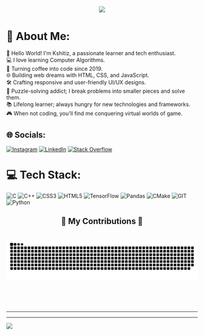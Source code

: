 <h1 align="center">
<img src="https://readme-typing-svg.herokuapp.com/?font=Righteous&size=35&center=true&vCenter=true&width=500&height=70&duration=4000&lines=Hi+There!+👋;+I'm+Kshitiz+Raj+Paudyal;" />
</h1>

# 💫 About Me:
👋 Hello World! I'm Kshitiz, a passionate learner and tech enthusiast.<br>💻 I love learning Computer Algorithms.<br>🚀 Turning coffee into code since 2019.<br>🌐 Building web dreams with HTML, CSS, and JavaScript.<br>🛠️ Crafting responsive and user-friendly UI/UX designs.<br>🧩 Puzzle-solving addict; I break problems into smaller pieces and solve them.<br>📚 Lifelong learner; always hungry for new technologies and frameworks.<br>🎮 When not coding, you'll find me conquering virtual worlds of game.


## 🌐 Socials:
[![Instagram](https://img.shields.io/badge/Instagram-%23E4405F.svg?logo=Instagram&logoColor=white)](https://instagram.com/loosey_0000) [![LinkedIn](https://img.shields.io/badge/LinkedIn-%230077B5.svg?logo=linkedin&logoColor=white)](https://linkedin.com/in/kshitiz-raj-paudyal-29b430215) [![Stack Overflow](https://img.shields.io/badge/-Stackoverflow-FE7A16?logo=stack-overflow&logoColor=white)](https://stackoverflow.com/users/19138468) 

# 💻 Tech Stack:
![C](https://img.shields.io/badge/c-%2300599C.svg?style=plastic&logo=c&logoColor=white) ![C++](https://img.shields.io/badge/c++-%2300599C.svg?style=plastic&logo=c%2B%2B&logoColor=white) ![CSS3](https://img.shields.io/badge/css3-%231572B6.svg?style=plastic&logo=css3&logoColor=white) ![HTML5](https://img.shields.io/badge/html5-%23E34F26.svg?style=plastic&logo=html5&logoColor=white) ![TensorFlow](https://img.shields.io/badge/TensorFlow-%23FF6F00.svg?style=plastic&logo=TensorFlow&logoColor=white) ![Pandas](https://img.shields.io/badge/pandas-%23150458.svg?style=plastic&logo=pandas&logoColor=white) ![CMake](https://img.shields.io/badge/CMake-%23008FBA.svg?style=plastic&logo=cmake&logoColor=white) ![GIT](https://img.shields.io/badge/Git-fc6d26?style=plastic&logo=git&logoColor=white) ![Python](https://img.shields.io/badge/python-3670A0?style=plastic&logo=python&logoColor=ffdd54)
<div align="center">
  <h2>🐍 My Contributions 🐍</h2>
  <br>
  <img alt="snake eating my contributions" src="https://raw.githubusercontent.com/salesp07/salesp07/output/github-contribution-grid-snake.svg" />
  
  <br/><br/><br/>
</div>

<hr/>

---
[![](https://visitcount.itsvg.in/api?id=Kshitiz726&icon=0&color=0)](https://visitcount.itsvg.in)

<!-- Proudly created with GPRM ( https://gprm.itsvg.in ) -->
